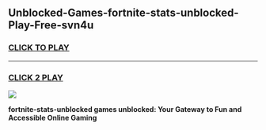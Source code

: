 
## Unblocked-Games-fortnite-stats-unblocked-Play-Free-svn4u
<h3>
<a href="https://premium76.site?title=fortnite-stats-unblocked&ref=19M">CLICK TO PLAY</a></h3>
<hr>

<h3>
<a href="https://premium76.site?title=fortnite-stats-unblocked&ref=19M">CLICK 2 PLAY</a>
  
</h3>

<a href="https://premium76.site?title=fortnite-stats-unblocked&ref=19M"><img src="https://clearcache.store/games.png"></a>


**fortnite-stats-unblocked games unblocked: Your Gateway to Fun and Accessible Online Gaming**
